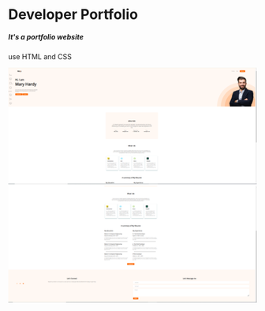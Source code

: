 <h1>Developer Portfolio</h1>
<h5>It's a portfolio website</h5>
<p>use HTML and CSS</p>
<div align="center"; display="flex">
  <div><img src="/images/projectSS1.PNG"></img></div>
  <div><img src="/images/projectSS2.PNG"></img></div>
</div>
